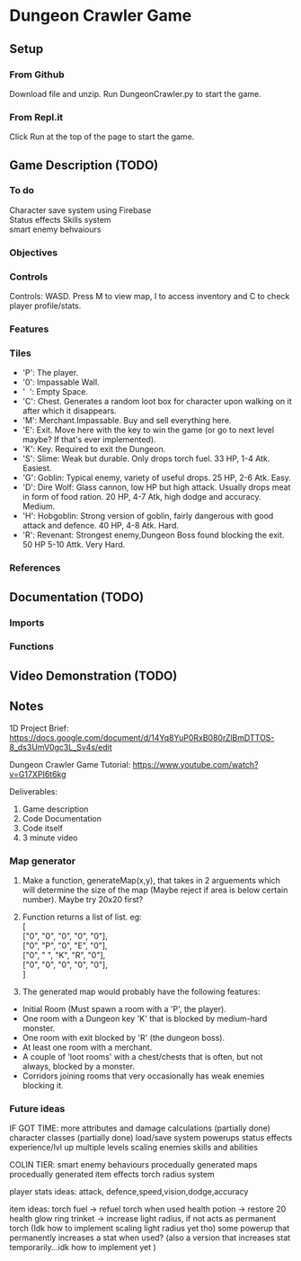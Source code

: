 # Dungeon Crawler Game

## Setup

### From Github

Download file and unzip. Run DungeonCrawler.py to start the game.

### From Repl.it

Click Run at the top of the page to start the game.

## Game Description (TODO)

### To do

Character save system using Firebase  
Status effects
Skills system  
smart enemy behvaiours  

### Objectives

### Controls

Controls: WASD. Press M to view map, I to access inventory and C to check player profile/stats.

### Features

### Tiles

- 'P': The player.
- '0': Impassable Wall.
- '&nbsp; ': Empty Space.
- 'C': Chest. Generates a random loot box for character upon walking on it after which it disappears.
- 'M': Merchant.Impassable. Buy and sell everything here.
- 'E': Exit. Move here with the key to win the game (or go to next level maybe? If that's ever implemented).
- 'K': Key. Required to exit the Dungeon.
- 'S': Slime: Weak but durable. Only drops torch fuel. 33 HP, 1-4 Atk. Easiest.
- 'G': Goblin: Typical enemy, variety of useful drops. 25 HP, 2-6 Atk. Easy.
- 'D': Dire Wolf: Glass cannon, low HP but high attack. Usually drops meat in form of food ration. 20 HP, 4-7 Atk, high dodge and accuracy. Medium.
- 'H': Hobgoblin: Strong version of goblin, fairly dangerous with good attack and defence. 40 HP, 4-8 Atk. Hard.
- 'R': Revenant: Strongest enemy,Dungeon Boss found blocking the exit. 50 HP 5-10 Attk. Very Hard.

### References

## Documentation (TODO)

### Imports

### Functions

## Video Demonstration (TODO)

## Notes

1D Project Brief:
<https://docs.google.com/document/d/14Yq8YuP0RxB080rZlBmDTTOS-8_ds3UmV0gc3L_Sv4s/edit>

Dungeon Crawler Game Tutorial:
<https://www.youtube.com/watch?v=G17XPI6t6kg>

Deliverables:

  1) Game description
  2) Code Documentation
  3) Code itself
  4) 3 minute video

### Map generator

1. Make a function, generateMap(x,y), that takes in 2 arguements which will determine the size of the map (Maybe reject if area is below certain number). Maybe try 20x20 first?
2. Function returns a list of list. eg:  
[  
["0", "0", "0", "0", "0"],  
["0", "P", "0", "E", "0"],  
["0", " ", "K", "R", "0"],  
["0", "0", "0", "0", "0"],  
]  

3. The generated map would probably have the following features:

- Initial Room (Must spawn a room with a 'P', the player).
- One room with a Dungeon key 'K' that is blocked by medium-hard monster.
- One room with exit blocked by 'R' (the dungeon boss).
- At least one room with a merchant.
- A couple of 'loot rooms' with a chest/chests that is often, but not always, blocked by a monster.
- Corridors joining rooms that very occasionally has weak enemies blocking it.

### Future ideas

IF GOT TIME:
more attributes and damage calculations (partially done)
character classes (partially done)
load/save system
powerups
status effects
experience/lvl up
multiple levels
scaling enemies
skills and abilities

COLIN TIER:
smart enemy behaviours
procedually generated maps
procedually generated item effects
torch radius system

player stats ideas:
attack, defence,speed,vision,dodge,accuracy

item ideas:
torch fuel -> refuel torch when used
health potion -> restore 20 health
glow ring trinket -> increase light radius, if not acts as permanent torch (Idk how to implement scaling light radius yet tho)
some powerup that permanently increases a stat when used? (also a version that increases stat temporarily...idk how to implement yet )
